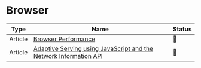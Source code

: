 # Browser

| Type    | Name                                                                                                                                                                  | Status          |
| ------- | --------------------------------------------------------------------------------------------------------------------------------------------------------------------- | --------------- |
| Article | [Browser Performance](https://www.kuniga.me/blog/2020/03/28/browser-performance.html)                                                                                 | 📑              |
| Article | [Adaptive Serving using JavaScript and the Network Information API](https://dev.to/addyosmani/adaptive-serving-using-javascript-and-the-network-information-api-331p) | :bookmark_tabs: |
